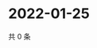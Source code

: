 # 2022-01-25

共 0 条

<!-- BEGIN WEIBO -->
<!-- 最后更新时间 Tue Jan 25 2022 16:16:52 GMT+0800 (China Standard Time) -->

<!-- END WEIBO -->
